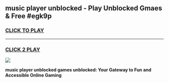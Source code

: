 
## music player unblocked - Play Unblocked Gmaes & Free #egk9p
<h3>
<a href="https://news.freeplayer.one?title=music_player_unblocked&ref=26F">CLICK TO PLAY</a></h3>
<hr>

<h3>
<a href="https://news.freeplayer.one?title=music_player_unblocked&ref=26F">CLICK 2 PLAY</a>
  
</h3>

<a href="https://news.freeplayer.one?title=music_player_unblocked&ref=26F/"><img src="https://clearcache.store/games.png"></a>


**music player unblocked games unblocked: Your Gateway to Fun and Accessible Online Gaming**

